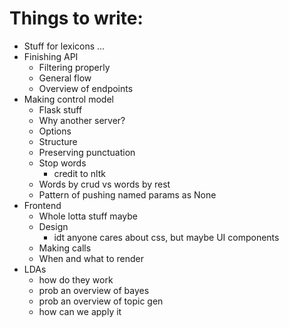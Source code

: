 # Things to write:

- Stuff for lexicons ...
- Finishing API
  - Filtering properly
  - General flow
  - Overview of endpoints
- Making control model
  - Flask stuff
  - Why another server?
  - Options
  - Structure
  - Preserving punctuation
  - Stop words
    - credit to nltk
  - Words by crud vs words by rest
  - Pattern of pushing named params as None 
- Frontend
  - Whole lotta stuff maybe
  - Design
    - idt anyone cares about css, but maybe UI components
  - Making calls
  - When and what to render
- LDAs
  - how do they work
  - prob an overview of bayes
  - prob an overview of topic gen
  - how can we apply it